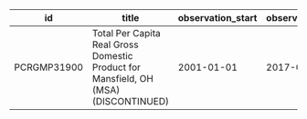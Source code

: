 | id          | title                                                                               | observation_start   | observation_end   |
|-------------|-------------------------------------------------------------------------------------|---------------------|-------------------|
| PCRGMP31900 | Total Per Capita Real Gross Domestic Product for Mansfield, OH (MSA) (DISCONTINUED) | 2001-01-01          | 2017-01-01        |